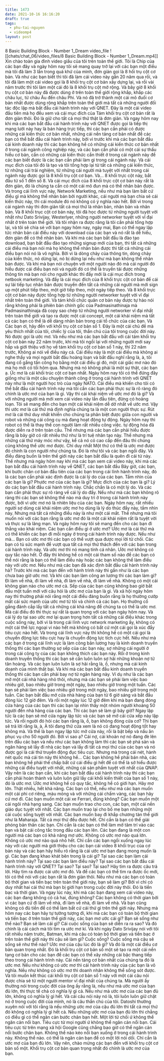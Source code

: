 ```yaml
---
title: 1473
date: 2021-10-16 16:16:20
draft: true
tags:
  - phu-tai-nguyen
  - videomp4
layout: post
---
```


8 Basic Building Block - Number 1_Dream
video_file
![[chats/chat_06/video_files/8 Basic Building Block - Number 1_Dream.mp4]]
Xin chào toàn gia đình video giấu của tôi trên toàn thế giới. Tôi là Chip của các bạn đây và ngày hôm nay tôi sẽ mang quay trở lại với các bạn một điều mà tôi đã làm 3 lần trong quá khứ của mình, đơn giản gọi là 8 hối trụ cột cơ bản. Và như các bạn biết thì tôi đã làm cái video này gần 20 năm qua rồi, và tôi đã làm một cái video gọi là 8 khối trụ cột cơ bản xây dựng lại, và rồi vài năm trước thì tôi làm một cái đó là 8 khối trụ cột mở rộng. Và bây giờ 8 khối trụ cột cơ bản này đã được dùng ở trên toàn thế giới rộng khắp, khắp các châu lục, từ châu Âu đến châu Phi. Và nó đã trở thành một cái mô đuối cơ bản nhất được dùng rộng khắp trên toàn thế giới mà tất cả những người đối tác độc lập mà bắt đầu cái hành trình này với QNET. Đây là một cái video đầu tiên mà họ đều xem và cái mục đích của Tám khối trụ cột cơ bản rất là đơn giản thôi. Đó là giữ cho tất cả mọi thứ thật là đơn giản. Và ngay hôm nay khi mà các bạn bắt đầu cái hành trình này với QNET được gọi là tiếp thị mạng lưới này hay là bán hàng trực tiếp, thì các bạn cần phải có được những cái kiến thức cơ bản nhất, những cái nền tảng cơ bản nhất để các bạn có thể bắt đầu cái hành trình này, bởi vì trước khi mà các bạn bắt đầu cái kinh doanh này thì các bạn không hề có những cái kiến thức cơ bản nhất ở trong cái ngành công nghiệp này, và các bạn cần phải có một cái sự thấu hiểu cơ bản, cần có những cái kiến thức cần thiết ở trong cái ngành này để các bạn biết được là các bạn cần phải làm gì trong cái ngành này. Và cái mục đích của tôi đó là tạo và tôi tổng hợp lại từ tất cả những cái kiến thức, từ những cái trải nghiệm, từ những cái người mà tuyệt vời nhất trong cái ngành này được gọi là 8 khối trụ cột cơ bạn. Và... 8 khối trực cột này, bắt đầu từ số 1 đến số 8. Và cái mục đích của 8 khối trực cột cơ bản này rất là đơn giản, đó là chúng ta cần có một cái mô đun mà có thể nhân bản được. Và trong cái lĩnh vực này, Network Marketing, nếu như mà bạn làm bất cứ điều gì mà không thể nhân bản bởi người khác, cái người mà bạn chia sẻ cái kiến thức này, thì cái module đó nó không có ý nghĩa nào hết. Bởi vì trong cái ngành này thì đơn giản tất cả mọi thứ là nhân bản, nhân bản và nhân bản. Và 8 khối trục cột cơ bản này, tôi đã học được từ những người tuyệt vời nhất như Dato Srivijay, Westerlyer, những người networker tuyệt vời vĩ đại nhất ở trên toàn thế giới. Và tôi nhận ra được rằng là tôi cần phải tổng hợp lại, và tôi sẽ chia sẻ với bạn ngay hôm nay, ngày mai, Bạn có thể ngay lập tức nhân bản cái điều này với download của các bạn và nó rất là dễ hiểu, đơn giản để có thể nhân bản. Và khi mà các bạn bắt đầu là đào tạo download, bạn bắt đầu đào tạo những signup mới của bạn, thì tất cả những cái điều mà bạn nói mà họ không thể nhân bản được thì tất cả những cái điều bạn nói nó là vô nghĩa. Bởi vì là dòng chảy của thông tin, dòng chảy của kiến thức, nó dừng lại, nó bị dừng lại nếu như mà bạn không thể nhân bản được. Và khi mà bạn nói chuyện với một người nào đó mà cái người đó hiểu được cái điều bạn nói và người đó có thể là truyền tải được những thông tin mà bạn nói cho người khác thì đấy mới là cái mục đích trong netbook marketing. Và đấy là cái mục đích của 8 khối trực cột cơ bản để cái sự lái tiếp tục nhân bản được truyền đến tất cả những cái người mà mới sign up một phút tiếp theo, một giờ tiếp theo, một ngày tiếp theo. Và 8 khối trực cột cơ bản này được tổng hợp từ những người networker tuyệt vời vĩ đại nhất trên toàn thế giới. Và tám khối chức quân cơ bản này được tự hào nói rằng không phải là phiên bản chính gốc của Padmasinathinaja mà Padmasinathinaja đã copy sao chép từ những người networker vĩ đại nhất trên toàn thế giới và tạo ra được một cái concept, một cái khái niệm mà tất cả các bạn có thể là dễ dàng nhân bản trong cái tổ chức của các bạn. Và Các bạn ơi, hãy đến với khối trụ cột cơ bản số 1. Đây là một cái chủ đề mà yêu thích nhất của tôi, chiếc lý của tôi, thần chú của tôi trong cuộc đời này. Nó được gọi là ước mơ. Và nếu như mà các bạn bắt đầu với cái tám khối trụ cột cơ bản này 22 năm trước, khi mà tôi ngồi lại với những người mới say hấp và giới thiệu với họ về tám khối trụ cột cơ bản số 1 này, thì 22 năm trước, Không ai nói về điều này cả. Cái điều này là một cái điều mà không ai nghe thấy và mọi người bắt đầu hoảng loạn và bắt đầu nghĩ rằng là, à, tôi đang cố gắng tấn công họ bằng một cái điều gì đó, một cái giấc mơ nào đó mà họ mới có tối hôm qua. Nhưng mà nó không phải là một sự thật, các bạn ạ. Ức mơ là cái khối trúc cột cơ bạn nhất. Ngày hôm nay tôi có thể đứng đây giống như là một câu chuyện thành công ở trong cái hành trình với QNET này như là một người học trò của ngày NATO. Cái điều mà khiến cho tôi có thể bắt đầu cái hành trình này mà tôi cần các bạn phải thực sự là rõ ràng đó chính là ước mơ của bạn là gì. Vậy thì cái khái niệm về ước mơ đó là gì? Và với những người mà mới xem cái video này lần đầu tiên, đừng có hoảng loạn. Tôi sẽ mang đến cho bạn một cái khái niệm dễ dở nhất về ước mơ. Vậy thì ước mơ là cái thứ mà định nghĩa chúng ta là một con người thực sự. Rút mơ là cái thứ duy nhất khiến cho chúng ta phân biệt được giữa con người và robot và những cái công cụ mà đang hoạt động tự động. Ngày hôm nay thì robot có thể là thay thế con người làm rất nhiều công việc. tự động hóa đã được diễn ra ở trên toàn cầu. Thế nhưng mà các bạn cần phải hiểu được rằng là bây giờ có rất nhiều thứ như là trí tuệ nhân tạo này. Thế nhưng mà những cái thứ máy móc như vậy, kể cả nó có cao cấp đến đâu thì chúng cũng không thể ước mơ được. Chỉ duy nhất Một thứ có thể là ước mơ được đó chính là con người như chúng ta. Đó là như tôi và các bạn ngồi đây. Và điều đáng buồn là trên thế giới này các bạn bắt đầu là quên đi cái từ này. Thế nhưng mà ngày hôm nay khi mà các bạn xem cái video này, khi mà các bạn bắt đầu cái hành trình này về QNET, các bạn bắt đầu Bây giờ, các bạn, khi bước chân cơ bản đầu tiên của các bạn trong cái lĩnh hành trình này, đó là các bạn cần phải xác định được là cái lý do của các bạn. Tầm nhìn của các bạn là gì? Phước mơ của các bạn là gì? Mực đích của các bạn là gì? Lý do các bạn bắt đầu cái hành trình này. Chắc chắn là có một lý do. Và các bạn cần phải thực sự rõ ràng về cái lý do đấy. Nếu như mà các bạn không rõ ràng thì các bạn sẽ không thể nào mà duy trì ở trong cái hành trình này được, bởi vì ước mơ nó là nhiên liệu của các bạn. Ngày hôm nay, rất nhiều người sợ dùng cái khái niệm ước mơ họ dùng là lý do thúc đẩy này, tầm nhìn này. Nhưng mà tất cả những điều này là như một cái mắt. Thế nhưng mà tôi muốn nói với các bạn rằng là ước mơ đó là một cái khái niệm rất là tuyệt vời và thực sự là lãng mạn. Và ngày hôm nay tôi sẽ mang đến cho các bạn đi thẳng vào khái niệm. Các bạn cần điều gì ở ước mơ? Ước mơ là cái thứ mà có thể khiến các bạn đi mỗi ngày ở trong cái hành trình này được. Nếu như mà... Bạn có ước mơ thì các bạn có thể vượt qua được mọi lời từ chối. Các bạn có tủ sức mạnh để vượt qua tất cả mọi thử thách đến với các bạn trong cái hành trình này. Và ước mơ thì nó mang tính cá nhân. Ước mơ không có quy tắc nào hết. Ở đây thì không hề có một cái tham số nào để các bạn có thể nói rằng là bạn có thể làm điều này hoặc các bạn không thể làm điều này với ước mơ. Nếu như mà các bạn đã xác định bắt đầu cái hành trình này hả? Trước khi mà các bạn đến với hành trình này thì gần như là các bạn chưa bao giờ ước mơ. Và khi các bạn làm công an lương thì các bạn làm gì? Đi làm về nhà, đi làm về nhà, đi làm về nhà, đi làm về nhà. Không có một cái không gian nào cho ước mơ cả. Sếp của các bạn cũng không bao giờ bắt đầu một tuần mới với câu hỏi là ước mơ của bạn là gì. Và xã hội ngày hôm nay thì thường phải nói rằng một cái điều đáng buồn rằng là họ thường cướp mất cái sức mạnh của ước mơ từ tôi và chính cả các bạn. Họ thường cố gắng đánh cắp lấy tất cả những cái khả năng để chúng ta có thể là ước mơ. Mà cái điều đó thì thực sự rất là quan trọng với các bạn ngày hôm nay. Và cái lý do tại sao ước mơ lại quan trọng hơn tất cả những cái điều khác trong cuộc sống này, bởi vì là trong cái lĩnh vực network marketing ấy, không có một cái thế lực ngoại vi nào hết mà không có bất cứ một cái gọi là xúc đẩy tiêu cực nào hết. Và trong cái lĩnh vực này thì không hề có một cái gọi là chuyển động lực tiêu cực hay là chuyển động lực tích cực hết. Nếu như mà các bạn ở trong cái lĩnh vực là làm công băn lương hay là kinh doanh truyền thống thì các bạn thường sợ sếp của các bạn này, sợ những cái người ở trong cái công ty của các bạn không thích các bạn này. Rồi ở trong kinh doanh truyền thống thì các bạn sẽ cần luôn luôn sợ hãi những khoản nợ tử tân hoàng. Và các bạn luôn luôn là sợ hãi rằng là, ồ, nhưng mà cái kinh doanh của mình thất bại. Và khi mà các bạn bắt đầu kinh doanh truyền thống thì các bạn cần phải bay nợ từ ngân hàng này. Ví dụ như là các bạn mở một cái nhà hàng nhỏ thôi, nhưng mà các bạn sẽ phải làm việc bao nhiêu giờ, bao nhiêu giờ trong một ngày, bao nhiêu giờ trong một tuần. Các bạn sẽ phải làm việc bao nhiêu giờ trong một ngày, bao nhiêu giờ trong một tuần. Các bạn bắt đầu mở cửa nhà hàng của bạn từ 6 giờ sáng và bắt đầu đóng lúc 12 giờ đêm. Và rồi một ngày lúc 12 giờ đêm khi mà bạn đang đóng cửa hàng của các bạn thì các bạn lại nhìn thấy một nhóm người khoảng 50 người đến nhà hàng của các bạn. Thì các bạn sẽ làm gì bây giờ? Ngay lập tức là các bạn sẽ mở cửa ngay lập tức và các bạn sẽ mở cái cửa xếp này lập tức. Và rồi người đó hỏi các bạn rằng là, ồ, bạn không đóng cửa cơ? Thì bạn sẽ trả lời rằng là, à, À tôi đang thử cửa xem là nó có đang hoạt động tốt hay không mà. Và thế là bạn ngay lập tức mở cửa này, rồi là bật bếp và nấu ăn phục vụ cho 50 người đó. Bởi vì sao ạ? Cái nợ, cái khoản nợ nó đang đè lên trên đầu các bạn và nếu như các bạn không làm thì các bạn sẽ phá sản và ngân hàng sẽ lấy đi nhà các bạn và lấy đi tất cả mọi thứ của các bạn và nó được gọi là cái thứ truyền động đục tiêu cực. Nhưng mà trong cái nét, hành nét quốc mà cái tin này thì không hề... Các bạn không hề phải bán nhà, các bạn không hề phải thế chấp bất cứ cái điều gì hết để có thể là sở hiểu được những cái điều tuyệt vời nhất, những cái sản phẩm tuyệt vời nhất của QNAP. Vậy nên là các bạn cần, khi các bạn bắt đầu cái hành trình này thì các bạn cần phải hoàn thành và luôn luôn giữ lấy cái khối kiến thiết của bạn số 1 này, đó là ước mơ. Ước mơ không hề có quy tắc, không hề có giới hạn. Hãy mơ lớn. Thật nhiều, hết khả năng. Các bạn có thể, nếu như mà các bạn muốn một cái phi cơ riêng, màu mỏng và với những cái chấm vàng, các bạn hãy cứ mơ đi. Các bạn muốn một cái xe Ferrari, đúng không? Các bạn muốn một cái ngôi nhà hạng sang. Các bạn muốn trao cho con, các bạn, một cái nền giáo dục tuyệt vời nhất. Các bạn muốn trao lại cho bố mẹ bạn những một cái cuộc sống tuyệt vời nhất. Các bạn muốn bay đi khắp chương tàn thế giới như là Maharaja. Tất cả mọi thứ đều được hết. Chỉ cần là bạn có thể giải phóng bản thân các bạn. Chỉ cần là các bạn có thể làm mở tâm trí vào các bạn và bật cái công tắc trong đầu các bạn lên. Các bạn đang là một con người mà các bạn có khả năng mơ ước. Không có ước mơ nào quá lớn. Không có ước mơ nào quá nhỏ hết. Chỉ cần các bạn ngồi xuống ngay lúc này với các người mà giới thiệu cho các bạn cái video 8 khối trục của cơ bản này và các bạn hãy hiểu rõ rằng là cái ước mơ bạn đang mong muốn là gì. Các bạn đang khao khát bên trong là cái gì? Tại sao các bạn làm cái hành trình này? Tại sao các bạn làm điều này? Tại sao các bạn bắt đầu cái hành trình này với QNET? Tại sao? Tại sao? Tại sao? Hãy tìm ra được câu trả lời. Hãy tìm ra được cái ước mơ đó. Và để các bạn có thể tìm ra được ốc mới, tôi có thể nói với các bạn rất là đơn giản thôi. Nếu như mà các bạn có toàn bộ thời gian và tiền bạc trên toàn thế giới này, bạn sẽ làm gì? Bởi vì chỉ có duy nhất hai cái thứ mà bạn bị giới hạn trong cuộc đời này thôi. Đó là tiền bạc và thời gian. Và ngay lúc này, khi mà các bạn đang xem cái video này, các bạn đang không có cả hai, đúng không? Các bạn không có thời gian bởi vì các bạn cứ đi làm về nhà, đi làm về nhà, đi làm về nhà. Và bạn cũng không có đủ tiền để có thể làm bất cứ cái thứ gì trên thế giới này. Nhưng mà hôm nay các bạn hãy tự tưởng tượng đi, khi mà các bạn có toàn bộ thời gian và tiền bạc ở trên toàn thế giới này, các bạn mơ ước cái gì? Bạn sẽ sống như thế nào? Bạn sẽ làm cái gì? Cái cuộc sống của bạn sẽ diễn ra ra sao? Và đó chính là cái cách mà tôi tìm ra ước mơ kí. Và khi ngày Dato Srivijay nói với tôi rất nhiều năm trước, Batman, khi mà cậu có toàn bộ thời gian và tiền bạc ở trên toàn thế giới này thì cậu sẽ làm gì? Cuộc sống? Cuộc sống mà cậu sẽ sống sẽ như thế nào? Ước mơ của cậu lúc đó là gì? Và đó là một cái điều cơ bản quan trọng nhất. Đó là khối trụ cột cơ bản số một sẽ tạo ra một cái nền tạng cơ bản cho các bạn để các bạn có thể xây những cái bậc thang tiếp theo trong cái hành trình này. Cái nền tảng cơ bản nhất của chúng ta đó là ước mơ. Nếu như không có ước mơ thì cái hành trình này của các bạn là vô nghĩa. Nếu như không có ước mơ thì doanh nhân không thể sống sót được. Và tôi muốn kết thúc cái khối trụ cột cơ bản số 1 này với một cái câu nói được chia sẻ từ một người mentor vĩ đại nhất của chúng ta. Mà người ấy thường nói trong cuộc đời của ông ấy rằng là, nếu như mà ước mơ của bạn đủ lớn, thì thực tế chả có nghĩa lý gì cả. Nếu như mà ước mơ của các bạn đủ lớn, không có nghĩa lý gì hết. Và cái câu nói này nó là, tôi luôn luôn giữ chặt nó ở trong cuộc đời của mình, nó là câu thần chú của tôi. Datoshi thường xuyên nói với tôi rằng là nếu những ước mơ của cậu đủ lớn thì tất cả mọi thứ đó không có nghĩa lý gì hết cả. Nếu những ước mơ của bạn đủ lớn thì chẳng có điều gì có thể ngăn cản bước chân bạn hết. Một lời từ chối ứ không thể ngăn cản nổi bạn. Tiêu cực từ mọi người ứ không thể ngăn cản nổi bạn. Cái tiêu cực từ trên mạng xã hội Google cũng chẳng bao giờ có thể ngăn cản nổi bước chân bạn. Không thể nào kéo nổi bạn xuống ở trong cái hành trình này. Không thể nào. có thể là ngăn cản bạn để có một lời nói dối. Chỉ cần là ước mơ của bạn đủ lớn. Vậy nên, chào mừng các bạn đến với khối trụ cột cơ bản số một. Khối trụ cột cơ bản quan trọng nhất đó chính là ước mơ của bạn.
